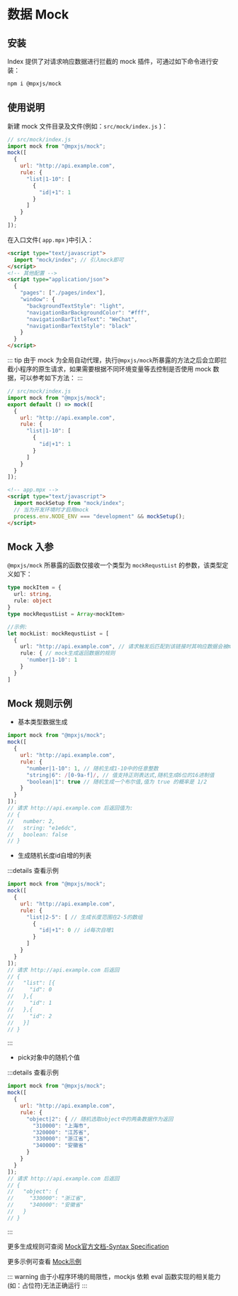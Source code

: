 # 数据 Mock

## 安装

Index 提供了对请求响应数据进行拦截的 mock 插件，可通过如下命令进行安装：

```sh
npm i @mpxjs/mock
```

## 使用说明

新建 mock 文件目录及文件(例如：`src/mock/index.js` )：

```js
// src/mock/index.js
import mock from "@mpxjs/mock";
mock([
  {
    url: "http://api.example.com",
    rule: {
      "list|1-10": [
        {
          "id|+1": 1
        }
      ]
    }
  }
]);
```

在入口文件( `app.mpx` )中引入：

```html
<script type="text/javascript">
  import "mock/index"; // 引入mock即可
</script>
<!-- 其他配置 -->
<script type="application/json">
  {
    "pages": ["./pages/index"],
    "window": {
      "backgroundTextStyle": "light",
      "navigationBarBackgroundColor": "#fff",
      "navigationBarTitleText": "WeChat",
      "navigationBarTextStyle": "black"
    }
  }
</script>
```

::: tip
由于 mock 为全局自动代理，执行`@mpxjs/mock`所暴露的方法之后会立即拦截小程序的原生请求，如果需要根据不同环境变量等去控制是否使用 mock 数据，可以参考如下方法：
:::

```js
// src/mock/index.js
import mock from "@mpxjs/mock";
export default () => mock([
  {
    url: "http://api.example.com",
    rule: {
      "list|1-10": [
        {
          "id|+1": 1
        }
      ]
    }
  }
]);
```

```html
<!-- app.mpx -->
<script type="text/javascript">
  import mockSetup from "mock/index";
  // 当为开发环境时才启用mock
  process.env.NODE_ENV === "development" && mockSetup();
</script>
```

## Mock 入参

`@mpxjs/mock` 所暴露的函数仅接收一个类型为 `mockRequstList` 的参数，该类型定义如下：

```ts
type mockItem = {
  url: string,
  rule: object
}
type mockRequstList = Array<mockItem>

//示例:
let mockList: mockRequstList = [
  {
    url: "http://api.example.com", // 请求触发后匹配到该链接时其响应数据会被mock拦截
    rule: { // mock生成返回数据的规则
      'number|1-10': 1
    }
  }
]
```

## Mock 规则示例

- 基本类型数据生成

```js
import mock from "@mpxjs/mock";
mock([
  {
    url: "http://api.example.com",
    rule: {
      "number|1-10": 1, // 随机生成1-10中的任意整数
      "string|6": /[0-9a-f]/, // 值支持正则表达式,随机生成6位的16进制值
      "boolean|1": true // 随机生成一个布尔值,值为 true 的概率是 1/2
    }
  }
]);
// 请求 http://api.example.com 后返回值为:
// {
//   number: 2,
//   string: "e1e6dc",
//   boolean: false
// }
```

- 生成随机长度id自增的列表

:::details 查看示例

```js
import mock from "@mpxjs/mock";
mock([
  {
    url: "http://api.example.com",
    rule: {
      "list|2-5": [ // 生成长度范围在2-5的数组
        {
          "id|+1": 0 // id每次自增1
        }
      ]
    }
  }
]);
// 请求 http://api.example.com 后返回
// {
//   "list": [{
//     "id": 0
//   },{
//     "id": 1
//   },{
//     "id": 2
//   }]
// }
```

:::


- pick对象中的随机个值

:::details 查看示例

```js
import mock from "@mpxjs/mock";
mock([
  {
    url: "http://api.example.com",
    rule: {
      "object|2": { // 随机选取object中的两条数据作为返回
        "310000": "上海市",
        "320000": "江苏省",
        "330000": "浙江省",
        "340000": "安徽省"
      }
    }
  }
]);
// 请求 http://api.example.com 后返回
// {
//   "object": {
//     "330000": "浙江省",
//     "340000": "安徽省"
//   }
// }
```

:::

更多生成规则可查阅 [Mock官方文档-Syntax Specification](https://github.com/nuysoft/Mock/wiki/Syntax-Specification)

更多示例可查看 [Mock示例](http://mockjs.com/examples.html)

::: warning
由于小程序环境的局限性，mockjs 依赖 eval 函数实现的相关能力(如：占位符)无法正确运行
:::
